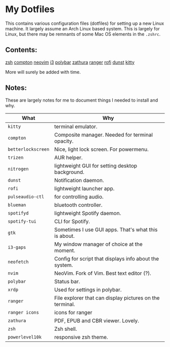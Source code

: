 # My Dotfiles

This contains various configuration files (dotfiles) for setting up a new Linux machine.
It largely assume an Arch Linux based system.
This is largely for Linux, but there may be remnants of some Mac OS elements in the `.zshrc`.

## Contents:

[zsh](.zshrc)
[compton](.compton.conf)
[neovim](config/nvim/init.vim)
[i3](config/i3/config)
[polybar](config/polybar/config)
[zathura](config/zathura)
[ranger](config/ranger)
[rofi](config/rofi)
[dunst](config/dunst)
[kitty](config/kitty)

More will surely be added with time.

## Notes:

These are largely notes for me to document things I needed to install and why.

What | Why
------------ | -------------
`kitty` | terminal emulator.
`compton` | Composite manager. Needed for terminal opacity.
`betterlockscreen` | Nice, light lock screen. For powermenu.
`trizen` | AUR helper.
`nitrogen` | lightweight GUI for setting desktop background.
`dunst`  | Notification daemon.
`rofi` | lightweight launcher app.
`pulseaudio-ctl` | for controlling audio.
`blueman` | bluetooth controller.
`spotifyd` | lightweight Spotify daemon.
`spotify-tui` | CLI for Spotify.
`gtk` | Sometimes I use GUI apps. That's what this is about.
`i3-gaps` | My window manager of choice at the moment. 
`neofetch` | Config for script that displays info about the system.
`nvim` | NeoVim. Fork of Vim. Best text editor (?).
`polybar` | Status bar.
`xrdp` | Used for settings in polybar.
`ranger` | File explorer that can display pictures on the terminal.
`ranger icons` | icons for ranger
`zathura` | PDF, EPUB and CBR viewer. Lovely.
`zsh` | Zsh shell.
`powerlevel10k` | responsive zsh theme.

